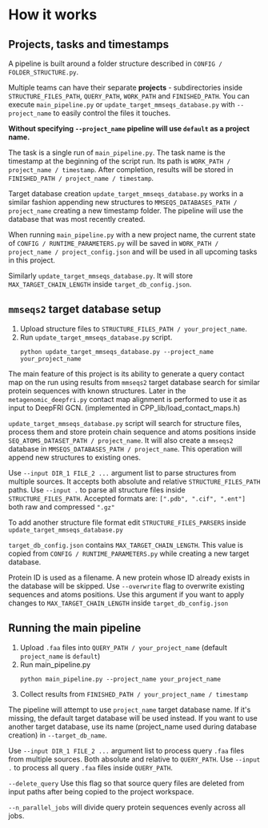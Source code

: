 # How it works

## Projects, tasks and timestamps
A pipeline is built around a folder structure described in `CONFIG / FOLDER_STRUCTURE.py`.

Multiple teams can have their separate **projects** - subdirectories inside `STRUCTURE_FILES_PATH`, `QUERY_PATH`, `WORK_PATH` and `FINISHED_PATH`.
You can execute `main_pipeline.py` or `update_target_mmseqs_database.py` with `--project_name` to easily control the files it touches.

**Without specifying `--project_name` pipeline will use `default` as a project name.**

The task is a single run of `main_pipeline.py`. The task name is the timestamp at the beginning of the script run. Its path is `WORK_PATH / project_name / timestamp`.
After completion, results will be stored in `FINISHED_PATH / project_name / timestamp`.

Target database creation `update_target_mmseqs_database.py` works in a similar fashion
appending new structures to `MMSEQS_DATABASES_PATH / project_name` creating a new timestamp folder.
The pipeline will use the database that was most recently created.

When running `main_pipeline.py` with a new project name,
the current state of `CONFIG / RUNTIME_PARAMETERS.py` will be saved in `WORK_PATH / project_name / project_config.json` and will be used in all upcoming tasks in this project.

Similarly `update_target_mmseqs_database.py`. It will store `MAX_TARGET_CHAIN_LENGTH` inside `target_db_config.json`.

## `mmseqs2` target database setup

1. Upload structure files to `STRUCTURE_FILES_PATH / your_project_name`.
2. Run `update_target_mmseqs_database.py` script.
   ```{code-block} bash
   python update_target_mmseqs_database.py --project_name your_project_name
   ```

The main feature of this project is its ability to generate a query contact map on the run
using results from `mmseqs2` target database search for similar protein sequences with known structures. Later in the `metagenomic_deepfri.py` contact map alignment is performed to use it as input to DeepFRI GCN. (implemented in CPP_lib/load_contact_maps.h)

`update_target_mmseqs_database.py` script will search for structure files,
process them and store protein chain sequence and atoms positions inside `SEQ_ATOMS_DATASET_PATH / project_name`.
It will also create a `mmseqs2` database in `MMSEQS_DATABASES_PATH / project_name`.
This operation will append new structures to existing ones.

Use `--input DIR_1 FILE_2 ...` argument list to parse structures from multiple sources. It accepts both absolute and relative `STRUCTURE_FILES_PATH` paths.
Use `--input .` to parse all structure files inside `STRUCTURE_FILES_PATH`.
Accepted formats are: `[".pdb", ".cif", ".ent"]` both raw and compressed `".gz"`

To add another structure file format edit `STRUCTURE_FILES_PARSERS` inside `update_target_mmseqs_database.py`

`target_db_config.json` contains `MAX_TARGET_CHAIN_LENGTH`.
This value is copied from `CONFIG / RUNTIME_PARAMETERS.py` while creating a new target database.

Protein ID is used as a filename. A new protein whose ID already exists in the database will be skipped.
Use `--overwrite` flag to overwrite existing sequences and atoms positions.
Use this argument if you want to apply changes to `MAX_TARGET_CHAIN_LENGTH` inside `target_db_config.json`

## Running the main pipeline

1. Upload `.faa` files into `QUERY_PATH / your_project_name` (default `project_name` is `default`)
2. Run main_pipeline.py
   ```{code-block} bash
   python main_pipeline.py --project_name your_project_name
   ```
3. Collect results from `FINISHED_PATH / your_project_name / timestamp`

The pipeline will attempt to use `project_name` target database name. If it's missing, the default target database will be used instead.
If you want to use another target database, use its name (project_name used during database creation) in `--target_db_name`.

Use `--input DIR_1 FILE_2 ...` argument list to process query `.faa` files from multiple sources.
Both absolute and relative to `QUERY_PATH`.
Use `--input .` to process all query `.faa` files inside `QUERY_PATH`.

`--delete_query` Use this flag so that source query files are deleted from input paths after being copied to the project workspace.

`--n_parallel_jobs` will divide query protein sequences evenly across all jobs.